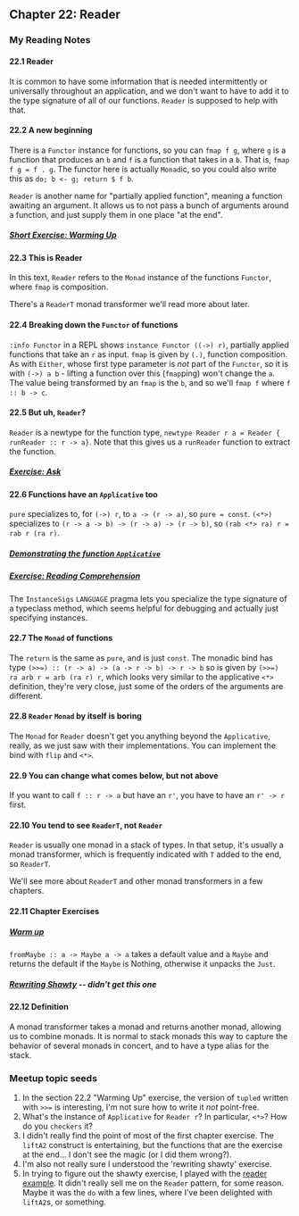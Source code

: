 ## Chapter 22: Reader

### My Reading Notes

#### 22.1 Reader

It is common to have some information that is needed intermittently or universally throughout
an application, and we don't want to have to add it to the type signature of all of our functions.
`Reader` is supposed to help with that.

#### 22.2 A new beginning

There is a `Functor` instance for functions, so you can `fmap f g`, where `g` is a function that
produces an `b` and `f` is a function that takes in a `b`. That is, `fmap f g = f . g`. The functor
here is actually `Monad`ic, so you could also write this as `do; b <- g; return $ f b`.

`Reader` is another name for "partially applied function", meaning a function awaiting an argument.
It allows us to not pass a bunch of arguments around a function, and just supply them in one place
"at the end".

##### [Short Exercise: Warming Up](s2_warmup.hs)

#### 22.3 This is Reader

In this text, `Reader` refers to the `Monad` instance of the functions `Functor`, where `fmap` is composition.

There's a `ReaderT` monad transformer we'll read more about later.

#### 22.4 Breaking down the `Functor` of functions

`:info Functor` in a REPL shows `instance Functor ((->) r)`, partially applied functions that take an
`r` as input. `fmap` is given by `(.)`, function composition. As with `Either`, whose first type
parameter is _not_ part of the `Functor`, so it is with `(->) a b` - lifting a function over this
(`fmap`ping) won't change the `a`. The value being transformed by an `fmap` is the `b`, and so we'll
`fmap f` where `f :: b -> c`.

#### 22.5 But uh, `Reader`?

`Reader` is a newtype for the function type, `newtype Reader r a = Reader { runReader :: r -> a}`.
Note that this gives us a `runReader` function to extract the function.

##### [Exercise: Ask](s5_ask.hs)

#### 22.6 Functions have an `Applicative` too

`pure` specializes to, for `(->) r`, to `a -> (r -> a)`, so `pure = const`. `(<*>)` specializes to
`(r -> a -> b) -> (r -> a) -> (r -> b)`, so `(rab <*> ra) r = rab r (ra r)`.

##### [Demonstrating the function `Applicative`](s6_app.hs)

##### [Exercise: Reading Comprehension](s6_comp.hs)

The `InstanceSigs` `LANGUAGE` pragma lets you specialize the type signature of a typeclass method,
which seems helpful for debugging and actually just specifying instances.

#### 22.7 The `Monad` of functions

The `return` is the same as `pure`, and is just `const`. The monadic bind has type
`(>>=) :: (r -> a) -> (a -> r -> b) -> r -> b` so is given by `(>>=) ra arb r = arb (ra r) r`,
which looks very similar to the applicative `<*>` definition, they're very close, just some of the
orders of the arguments are different.

#### 22.8 `Reader` `Monad` by itself is boring

The `Monad` for `Reader` doesn't get you anything beyond the `Applicative`, really, as we just saw
with their implementations. You can implement the bind with `flip` and `<*>`.

#### 22.9 You can change what comes below, but not above

If you want to call `f :: r -> a` but have an `r'`, you have to have an `r' -> r` first.

#### 22.10 You tend to see `ReaderT`, not `Reader`

`Reader` is usually one monad in a stack of types. In that setup, it's usually a monad transformer,
which is frequently indicated with `T` added to the end, so `ReaderT`.

We'll see more about `ReaderT` and other monad transformers in a few chapters.

#### 22.11 Chapter Exercises

##### [Warm up](chEx.hs)

`fromMaybe :: a -> Maybe a -> a` takes a default value and a `Maybe` and returns the default if the
`Maybe` is Nothing, otherwise it unpacks the `Just`.

##### [Rewriting Shawty](shawty) -- didn't get this one

#### 22.12 Definition

A monad transformer takes a monad and returns another monad, allowing us to combine monads. It is normal
to stack monads this way to capture the behavior of several monads in concert, and to have a type alias
for the stack.

### Meetup topic seeds

1. In the section 22.2 "Warming Up" exercise, the version of `tupled` written with `>>=` is interesting,
    I'm not sure how to write it _not_ point-free.
2. What's the instance of `Applicative` for `Reader r`? In particular, `<*>`? How do you `checkers` it?
3. I didn't really find the point of most of the first chapter exercise. The `liftA2` construct is
    entertaining, but the functions that are the exercise at the end... I don't see the magic (or I did
    them wrong?). 
4. I'm also not really sure I understood the 'rewriting shawty' exercise.
5. In trying to figure out the shawty exercise, I played with the [reader example](extra/readerExample.hs).
    It didn't really sell me on the `Reader` pattern, for some reason. Maybe it was the `do` with a few
    lines, where I've been delighted with `liftA2`s, or something.

